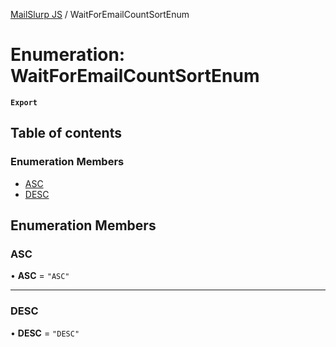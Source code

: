 [MailSlurp JS](../README.md) / WaitForEmailCountSortEnum

# Enumeration: WaitForEmailCountSortEnum

**`Export`**

## Table of contents

### Enumeration Members

- [ASC](WaitForEmailCountSortEnum.md#asc)
- [DESC](WaitForEmailCountSortEnum.md#desc)

## Enumeration Members

### ASC

• **ASC** = ``"ASC"``

___

### DESC

• **DESC** = ``"DESC"``
